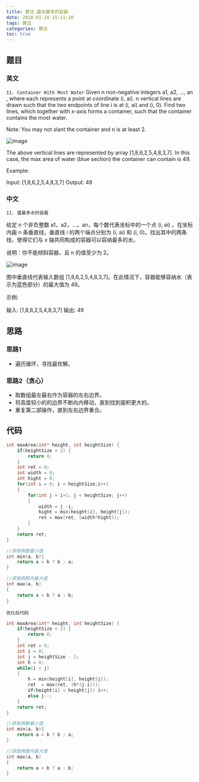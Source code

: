 ```yaml
---
title: 算法-盛水最多的容器
date: 2018-01-28 15:11:20
tags: 算法
categories: 算法
toc: true
---
```


## 题目
### 英文
`11. Container With Most Water`
Given n non-negative integers a1, a2, ..., an , where each represents a point at coordinate (i, ai). n vertical lines are drawn such that the two endpoints of line i is at (i, ai) and (i, 0). Find two lines, which together with x-axis forms a container, such that the container contains the most water.

Note: You may not slant the container and n is at least 2.

 
![image](/photo/img/算法-盛水最多的容器/question_11.jpg)


The above vertical lines are represented by array [1,8,6,2,5,4,8,3,7]. In this case, the max area of water (blue section) the container can contain is 49.

 

Example:

Input: [1,8,6,2,5,4,8,3,7]
Output: 49

### 中文
`11. 盛最多水的容器`

给定 n 个非负整数 a1，a2，...，an，每个数代表坐标中的一个点 (i, ai) 。在坐标内画 n 条垂直线，垂直线 i 的两个端点分别为 (i, ai) 和 (i, 0)。找出其中的两条线，使得它们与 x 轴共同构成的容器可以容纳最多的水。

说明：你不能倾斜容器，且 n 的值至少为 2。

![image](/photo/img/算法-盛水最多的容器/question_11.jpg)

图中垂直线代表输入数组 [1,8,6,2,5,4,8,3,7]。在此情况下，容器能够容纳水（表示为蓝色部分）的最大值为 49。

 

示例:

输入: [1,8,6,2,5,4,8,3,7]
输出: 49

## 思路

### 思路1

- 遍历循环，寻找最优解。

### 思路2（贪心）

- 取数组最左最右作为容器的左右边界。
- 将高度较小的的边界不断向内移动，直到找到面积更大的。
- 重复第二部操作，直到左右边界重合。

## 代码

```c
int maxArea(int* height, int heightSize) {
    if(heightSize < 2) {
        return 0;
    }
    int ret = 0;
    int width = 0;
    int hight = 0;
    for(int i = 0; i < heightSize;i++)
    {
        for(int j = i+1; j < heightSize; j++)
        {
            width = j -i;
            hight = min(height[i], height[j]);
            ret = max(ret, (width*hight));
        }
    }
    return ret;
}

//获取两数最小值
int min(a, b){
    return a > b ? b : a;
}

//获取两数内最大值
int max(a, b)
{
    return a > b ? a : b;
}
```

`优化后代码`

```c
int maxArea(int* height, int heightSize) {
    if(heightSize < 2) {
        return 0;
    }
    int ret = 0;
    int i = 0;
    int j = heightSize - 1;
    int h = 0;
    while(i < j)
    {
        h = min(height[i], height[j]);
        ret  = max(ret, (h*(j-i)));
        if(height[i] < height[j]) i++;
        else j--;
    }
    return ret;
}

//获取两数最小值
int min(a, b){
    return a > b ? b : a;
}

//获取两数内最大值
int max(a, b)
{
    return a > b ? a : b;
}
```